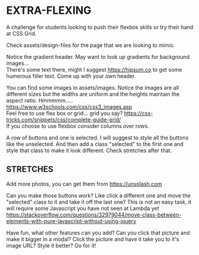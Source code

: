 # EXTRA-FLEXING
A challenge for students looking to push their flexbox skills or try their hand at CSS Grid.

Check assets/design-files for the page that we are looking to mimic. 

Notice the gradient header. May want to look up gradients for background images...  
There's some text there, might I suggest https://hipsum.co to get some humerous filler text. Come up with your own header.

You can find some images in assets/images. Notice the images are all different sizes but the widths are uniform and the heights maintain the aspect ratio. Hmmmmm..... https://www.w3schools.com/css/css3_images.asp <br/>
Feel free to use flex box or grid... grid you say? https://css-tricks.com/snippets/css/complete-guide-grid/ <br/> 
If you choose to use flexbox consider columns over rows.

A row of buttons and one is selected. I will suggest to style all the buttons like the unselected. And then add a class "selected" to the first one and style that class to make it look different. Check stretches after that.

## STRETCHES
Add more photos, you can get them from https://unsplash.com

Can you make those buttons work? Like click a different one and move the "selected" class to it and take it off the last one?   This is not an easy task, it will require some Javascript you have not seen at Lambda yet https://stackoverflow.com/questions/32979044/move-class-between-elements-with-pure-javascript-without-using-jquery

Have fun, what other features can you add? Can you click that picture and make it bigger in a modal? Click the picture and have it take you to it's image URL? Style it better? Go for it!
